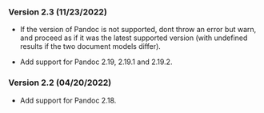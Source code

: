 ### Version 2.3 (11/23/2022)

  - If the version of Pandoc is not supported, dont throw an error but warn,
    and proceed as if it was the latest supported version (with undefined 
    results if the two document models differ). 

  - Add support for Pandoc 2.19, 2.19.1 and 2.19.2.

### Version 2.2 (04/20/2022)


  - Add support for Pandoc 2.18.

